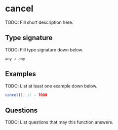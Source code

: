 # cancel

TODO: Fill short description here.

## Type signature

TODO: Fill type signature down below.

```
any ⇒ any
```

## Examples

TODO: List at least one example down below.

```javascript
cancel(); // ⇒ TODO
```

## Questions

TODO: List questions that may this function answers.
